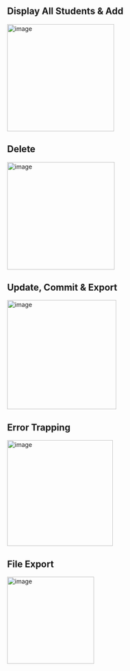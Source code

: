 ## Display All Students & Add

<img width="250" alt="image" src="https://user-images.githubusercontent.com/84453688/171770403-e44d1ec4-5034-45ec-9add-9548d7613614.png">

## Delete

<img width="251" alt="image" src="https://user-images.githubusercontent.com/84453688/171770450-e70405c3-05fe-4df8-a955-e9b1d9c35408.png">

## Update, Commit & Export

<img width="255" alt="image" src="https://user-images.githubusercontent.com/84453688/171770490-0e9a0cb4-2c5b-44a2-8b7a-2acae30c134a.png">

## Error Trapping

<img width="247" alt="image" src="https://user-images.githubusercontent.com/84453688/171770548-0402693a-92c5-4b19-a739-c2f5ac174a49.png">

## File Export

<img width="203" alt="image" src="https://user-images.githubusercontent.com/84453688/171770567-c1e65dc5-ab7e-454a-958f-fe22741bb3c8.png">
